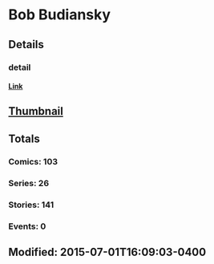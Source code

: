 # Bob  Budiansky 
## Details
### detail
#### [Link](http://marvel.com/comics/creators/1394/bob_budiansky?utm_campaign=apiRef&utm_source=225578a89fc76f3d20fbffda5d17a88d)
## [Thumbnail](http://i.annihil.us/u/prod/marvel/i/mg/1/70/4bc4792882696.jpg)
## Totals
### Comics: 103
### Series: 26
### Stories: 141
### Events: 0
## Modified: 2015-07-01T16:09:03-0400